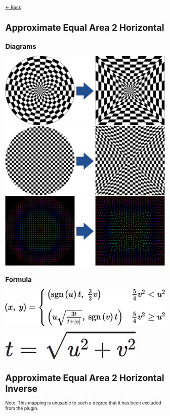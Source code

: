 [<- Back](../mappings_index.md)

# Approximate Equal Area 2 Horizontal

## Diagrams
![](./images/mappings/square_approximate_equal_area_2_horizontal_circle_grid_thick_checkerboard.png)
![](./images/mappings/square_approximate_equal_area_2_horizontal_square_grid_thick_checkerboard.png)
![](./images/mappings/square_approximate_equal_area_2_horizontal_dot_grid_circle_rgb_gradient_circle.png)

## Formula
![](./images/formulas/approximate_equal_area_2_horizontal_formula.png)

![](./images/formulas/approximate_equal_area_2_t_variable.png)



# Approximate Equal Area 2 Horizontal Inverse 

Note: This mapping is unusable to such a degree that it has been excluded from the plugin.